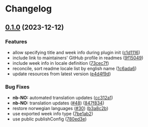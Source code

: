 # Changelog

## [0.1.0](https://github.com/sanity-io/locales/compare/locale-nb-no-v0.0.1...locale-nb-no-v0.1.0) (2023-12-12)


### Features

* allow specifying title and week info during plugin init ([c1d1116](https://github.com/sanity-io/locales/commit/c1d1116bab0c99c6506a9744e33d6cf282bf1c1b))
* include link to maintainers' GitHub profile in readmes ([9f15049](https://github.com/sanity-io/locales/commit/9f1504986761bd8260e49bcf22c15cd35ca553b8))
* include week info in locale definition ([73cec7f](https://github.com/sanity-io/locales/commit/73cec7fb69ac92a565282aac0d08f13b634372fb))
* reconcile, sort readme locale list by english name ([1c6ada6](https://github.com/sanity-io/locales/commit/1c6ada624e83307f820d6c4ce1e7560eaf94b151))
* update resources from latest version ([e4d4f9d](https://github.com/sanity-io/locales/commit/e4d4f9daf8c2566f3ee7c9b002ac6d0051a2734c))


### Bug Fixes

* **nb-NO:** automated translation updates ([cc312a1](https://github.com/sanity-io/locales/commit/cc312a19d250986e009ec261a62929818ba43ae5))
* **nb-NO:** translation updates ([#48](https://github.com/sanity-io/locales/issues/48)) ([847f834](https://github.com/sanity-io/locales/commit/847f834dadd57f4ff77d0230410f2ca28a4eb6e2))
* restore norwegian languages ([#30](https://github.com/sanity-io/locales/issues/30)) ([b3a8c2b](https://github.com/sanity-io/locales/commit/b3a8c2ba377ee4b739b8b5eb93ccf354ba1fb22c))
* use exported week info type ([7be1ab2](https://github.com/sanity-io/locales/commit/7be1ab27939e1836e000155c576362fb5f54bd3e))
* use public publishConfig ([780ed3e](https://github.com/sanity-io/locales/commit/780ed3e6d35198fedebd769e71bf1dcc09fc6528))
